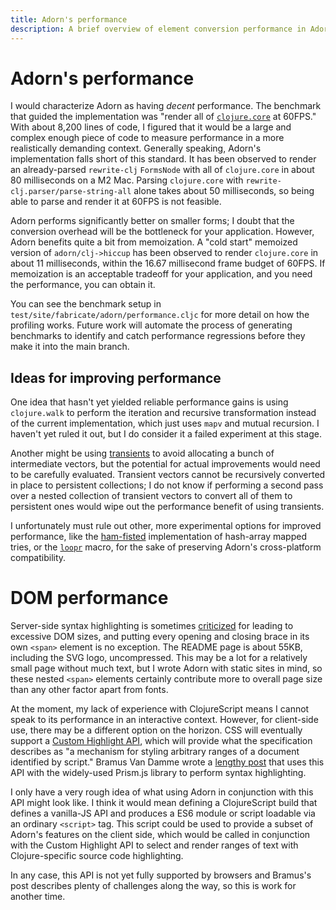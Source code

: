 ```yaml
---
title: Adorn's performance
description: A brief overview of element conversion performance in Adorn.
---
```

# Adorn's performance
I would characterize Adorn as having _decent_ performance. The benchmark that guided the implementation was "render all of [`clojure.core`](https://github.com/clojure/clojure/blob/master/src/clj/clojure/core.clj) at 60FPS." With about 8,200 lines of code, I figured that it would be a large and complex enough piece of code to measure performance in a more realistically demanding context. Generally speaking, Adorn's implementation falls short of this standard. It has been observed to render an already-parsed `rewrite-clj` `FormsNode` with all of `clojure.core` in about 80 milliseconds on a M2 Mac. Parsing `clojure.core` with `rewrite-clj.parser/parse-string-all` alone takes about 50 milliseconds, so being able to parse and render it at 60FPS is not feasible. 

Adorn performs significantly better on smaller forms; I doubt that the conversion overhead will be the bottleneck for your application. However, Adorn benefits quite a bit from memoization. A "cold start" memoized version of `adorn/clj->hiccup` has been observed to render `clojure.core` in about 11 milliseconds, within the 16.67 millisecond frame budget of 60FPS. If memoization is an acceptable tradeoff for your application, and you need the performance, you can obtain it. 

You can see the benchmark setup in `test/site/fabricate/adorn/performance.cljc` for more detail on how the profiling works. Future work will automate the process of generating benchmarks to identify and catch performance regressions before they make it into the main branch.

## Ideas for improving performance
One idea that hasn't yet yielded reliable performance gains is using `clojure.walk` to perform the iteration and recursive transformation instead of the current implementation, which just uses `mapv` and mutual recursion. I haven't yet ruled it out, but I do consider it a failed experiment at this stage.

Another might be using [transients](https://clojure.org/reference/transients) to avoid allocating a bunch of intermediate vectors, but the potential for actual improvements would need to be carefully evaluated. Transient vectors cannot be recursively converted in place to persistent collections; I do not know if performing a second pass over a nested collection of transient vectors to convert all of them to persistent ones would wipe out the performance benefit of using transients.

I unfortunately must rule out other, more experimental options for improved performance, like the [ham-fisted](https://github.com/cnuernber/ham-fisted) implementation of hash-array mapped tries, or the [`loopr`](https://aphyr.com/posts/360-loopr-a-loop-reduction-macro-for-clojure) macro, for the sake of preserving Adorn's cross-platform compatibility.

# DOM performance
Server-side syntax highlighting is sometimes [criticized](https://macwright.com/2024/05/15/some-new-apis) for leading to excessive DOM sizes, and putting every opening and closing brace in its own `<span>` element is no exception. The README page is about 55KB, including the SVG logo, uncompressed. This may be a lot for a relatively small page without much text, but I wrote Adorn with static sites in mind, so these nested `<span>` elements certainly contribute more to overall page size than any other factor apart from fonts.

At the moment, my lack of experience with ClojureScript means I cannot speak to its performance in an interactive context. However, for client-side use, there may be a different option on the horizon. CSS will eventually support a [Custom Highlight API](https://drafts.csswg.org/css-highlight-api-1/), which will provide what the specification describes as "a mechanism for styling arbitrary ranges of a document identified by script." Bramus Van Damme wrote a [lengthy post](https://www.bram.us/2024/02/18/custom-highlight-api-for-syntax-highlighting/) that uses this API with the widely-used Prism.js library to perform syntax highlighting. 

I only have a very rough idea of what using Adorn in conjunction with this API might look like. I think it would mean defining a ClojureScript build that defines a vanilla-JS API and produces a ES6 module or script loadable via an ordinary `<script>` tag. This script could be used to provide a subset of Adorn's features on the client side, which would be called in conjunction with the Custom Highlight API to select and render ranges of text with Clojure-specific source code highlighting. 

In any case, this API is not yet fully supported by browsers and Bramus's post describes plenty of challenges along the way, so this is work for another time.
